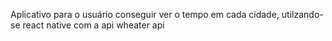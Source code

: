 Aplicativo para o usuário conseguir ver o tempo em cada cidade, utilzando-se react native com a api wheater api

